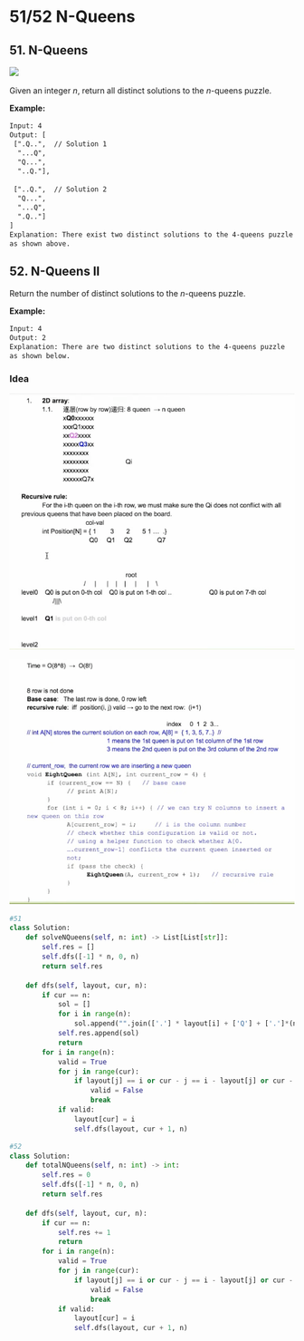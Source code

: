 # 51/52 N-Queens

## 51. N-Queens

![](https://assets.leetcode.com/uploads/2018/10/12/8-queens.png)

Given an integer _n_, return all distinct solutions to the _n_-queens puzzle.

**Example:**

```text
Input: 4
Output: [
 [".Q..",  // Solution 1
  "...Q",
  "Q...",
  "..Q."],

 ["..Q.",  // Solution 2
  "Q...",
  "...Q",
  ".Q.."]
]
Explanation: There exist two distinct solutions to the 4-queens puzzle as shown above.
```

## 52. N-Queens II

Return the number of distinct solutions to the _n_-queens puzzle.

**Example:**

```text
Input: 4
Output: 2
Explanation: There are two distinct solutions to the 4-queens puzzle as shown below.
```

### Idea

![](../../.gitbook/assets/image%20%288%29.png)

![](../../.gitbook/assets/image%20%2820%29.png)

```python
#51
class Solution:
    def solveNQueens(self, n: int) -> List[List[str]]:
        self.res = []
        self.dfs([-1] * n, 0, n)
        return self.res
        
    def dfs(self, layout, cur, n):
        if cur == n:
            sol = []
            for i in range(n):
                sol.append("".join(['.'] * layout[i] + ['Q'] + ['.']*(n - layout[i] -1)))
            self.res.append(sol)
            return 
        for i in range(n):
            valid = True
            for j in range(cur):
                if layout[j] == i or cur - j == i - layout[j] or cur - j == layout[j] - i:
                    valid = False
                    break
            if valid:
                layout[cur] = i
                self.dfs(layout, cur + 1, n)
```

```python
#52
class Solution:
    def totalNQueens(self, n: int) -> int:
        self.res = 0
        self.dfs([-1] * n, 0, n)
        return self.res
        
    def dfs(self, layout, cur, n):
        if cur == n:
            self.res += 1
            return 
        for i in range(n):
            valid = True
            for j in range(cur):
                if layout[j] == i or cur - j == i - layout[j] or cur - j == layout[j] - i:
                    valid = False
                    break
            if valid:
                layout[cur] = i
                self.dfs(layout, cur + 1, n)
                
```

